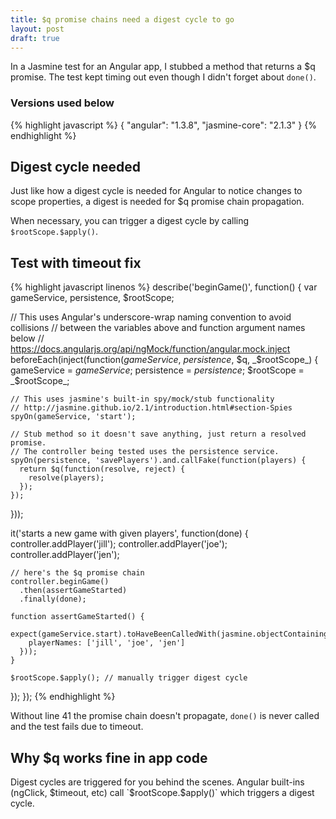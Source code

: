 ```yaml
---
title: $q promise chains need a digest cycle to go
layout: post
draft: true
---
```


In a Jasmine test for an Angular app, I stubbed a method that returns a $q promise. The test kept timing out even though I didn't forget about `done()`.

### Versions used below

{% highlight javascript %}
{
  "angular": "1.3.8",
  "jasmine-core": "2.1.3"
}
{% endhighlight %}

## Digest cycle needed

Just like how a digest cycle is needed for Angular to notice changes to scope properties, a digest is needed for $q promise chain propagation.

When necessary, you can trigger a digest cycle by calling `$rootScope.$apply()`.

## Test with timeout fix

{% highlight javascript linenos %}
describe('beginGame()', function() {
  var gameService, persistence, $rootScope;

  // This uses Angular's underscore-wrap naming convention to avoid collisions
  // between the variables above and function argument names below
  // https://docs.angularjs.org/api/ngMock/function/angular.mock.inject
  beforeEach(inject(function(_gameService_, _persistence_, $q, _$rootScope_) {
    gameService = _gameService_;
    persistence = _persistence_;
    $rootScope = _$rootScope_;

    // This uses jasmine's built-in spy/mock/stub functionality
    // http://jasmine.github.io/2.1/introduction.html#section-Spies
    spyOn(gameService, 'start');

    // Stub method so it doesn't save anything, just return a resolved promise.
    // The controller being tested uses the persistence service.
    spyOn(persistence, 'savePlayers').and.callFake(function(players) {
      return $q(function(resolve, reject) {
        resolve(players);
      });
    });
  }));

  it('starts a new game with given players', function(done) {
    controller.addPlayer('jill');
    controller.addPlayer('joe');
    controller.addPlayer('jen');

    // here's the $q promise chain
    controller.beginGame()
      .then(assertGameStarted)
      .finally(done);

    function assertGameStarted() {
      expect(gameService.start).toHaveBeenCalledWith(jasmine.objectContaining({
        playerNames: ['jill', 'joe', 'jen']
      }));
    }

    $rootScope.$apply(); // manually trigger digest cycle
  });
});
{% endhighlight %}

Without line 41 the promise chain doesn't propagate, `done()` is never called and the test fails due to timeout.

## Why $q works fine in app code

Digest cycles are triggered for you behind the scenes. Angular built-ins (ngClick, $timeout, etc) call `$rootScope.$apply()` which triggers a digest cycle.
